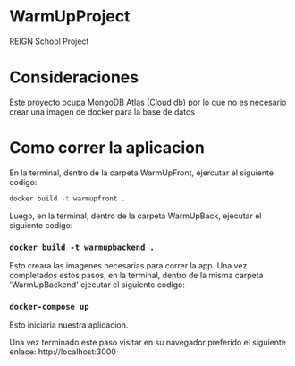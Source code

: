 # WarmUpProject
 REIGN School Project

# Consideraciones 
 Este proyecto ocupa MongoDB Atlas (Cloud db) por lo que no es necesario crear una imagen de docker para la base de datos

# Como correr la aplicacion
 En la terminal, dentro de la carpeta WarmUpFront, ejercutar el siguiente codigo: 

 ```bash
 docker build -t warmupfront .
 ```

 Luego, en la terminal, dentro de la carpeta WarmUpBack, ejecutar el siguiente codigo:

 ### `docker build -t warmupbackend .`

 Esto creara las imagenes necesarias para correr la app.
 Una vez completados estos pasos, en la terminal, dentro de la misma carpeta 'WarmUpBackend' ejecutar el siguiente codigo:

 ### `docker-compose up`

 Esto iniciaria nuestra aplicacion.

 Una vez terminado este paso visitar en su navegador preferido el siguiente enlace: http://localhost:3000
